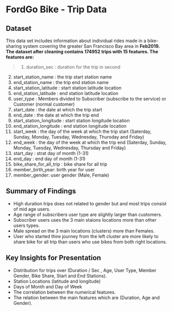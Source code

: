 # FordGo Bike - Trip Data

## Dataset

This data set includes information about individual rides made in a bike-sharing system covering the greater San Francisco Bay area in **Feb2019.**
**The dataset after cleaning contains 174952 trips with 15 features. The features are:**
> 1. duration_sec : duration for the trip in second
2. start_station_name : the trip start station name
3. end_station_name : the trip end station name
4. start_station_latitude : start station latitude location
5. end_station_latitude : end station latitude location
6. user_type : Members divided to Subscriber (subscribe to the service) or Customer (normal customer)
7. start_date : the date at which the trip start
8. end_date : the date at which the trip end
9. start_station_longitude : start station longitude location
10. end_station_longitude : end station longitude location
11. start_week : the day of the week at which the trip start (Saterday, Sunday, Monday, Tuesday, Wednesday, Thursday and Friday)
12. end_week : the day of the week at which the trip end (Saterday, Sunday, Monday, Tuesday, Wednesday, Thursday and Friday)
13. start_day : strat day of month (1-31)
14. end_day : end day of month (1-31)
15. bike_share_for_all_trip : bike share for all trip
16. member_birth_year: birth year for user
17. member_gender: user gender (Male, Female)

## Summary of Findings
* High duration trips does not related to gender but and most trips consist of mid age users.
* Age range of subscribers user type are slightly larger than customers.
* Subscriber users uses the 3 main staions locations more than other users types.
* Male spread on the 3 main locations (clusters) more than Females.
* User who started thire journey from the left cluster are more likely to share bike for all trip than users who use bikes from both right locations.

## Key Insights for Presentation

* Distribution for trips over (Duration / Sec , Age, User Type, Member Gender, Bike Share, Start and End Stations).
* Station Locations (latitude and longitude)
* Days of Month and Day of Week
* The correlation between the numerical features.
* The relation between the main features which are (Duration, Age and Gender).
